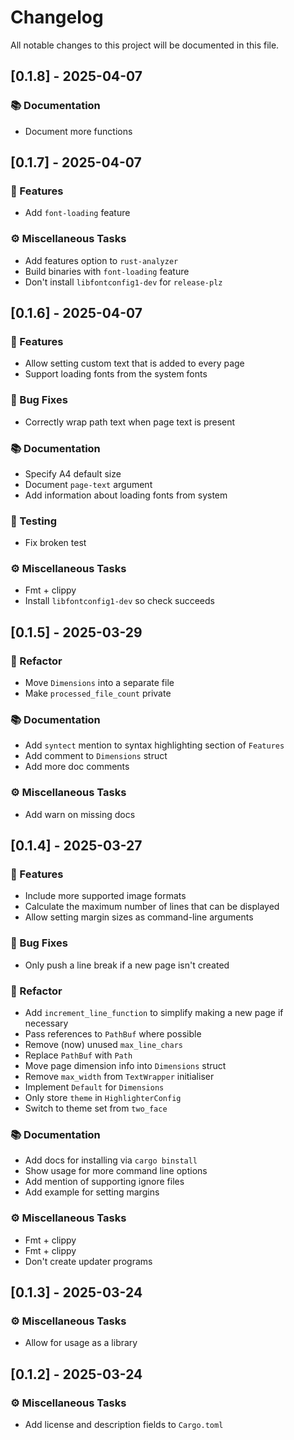 # Changelog

All notable changes to this project will be documented in this file.

## [0.1.8] - 2025-04-07

### 📚 Documentation

- Document more functions

<!-- generated by git-cliff -->
## [0.1.7] - 2025-04-07

### 🚀 Features

- Add `font-loading` feature

### ⚙️ Miscellaneous Tasks

- Add features option to `rust-analyzer`
- Build binaries with `font-loading` feature
- Don't install `libfontconfig1-dev` for `release-plz`

<!-- generated by git-cliff -->
## [0.1.6] - 2025-04-07

### 🚀 Features

- Allow setting custom text that is added to every page
- Support loading fonts from the system fonts

### 🐛 Bug Fixes

- Correctly wrap path text when page text is present

### 📚 Documentation

- Specify A4 default size
- Document `page-text` argument
- Add information about loading fonts from system

### 🧪 Testing

- Fix broken test

### ⚙️ Miscellaneous Tasks

- Fmt + clippy
- Install `libfontconfig1-dev` so check succeeds

<!-- generated by git-cliff -->
## [0.1.5] - 2025-03-29

### 🚜 Refactor

- Move `Dimensions` into a separate file
- Make `processed_file_count` private

### 📚 Documentation

- Add `syntect` mention to syntax highlighting section of `Features`
- Add comment to `Dimensions` struct
- Add more doc comments

### ⚙️ Miscellaneous Tasks

- Add warn on missing docs

<!-- generated by git-cliff -->
## [0.1.4] - 2025-03-27

### 🚀 Features

- Include more supported image formats
- Calculate the maximum number of lines that can be displayed
- Allow setting margin sizes as command-line arguments

### 🐛 Bug Fixes

- Only push a line break if a new page isn't created

### 🚜 Refactor

- Add `increment_line_function` to simplify making a new page if necessary
- Pass references to `PathBuf` where possible
- Remove (now) unused `max_line_chars`
- Replace `PathBuf` with `Path`
- Move page dimension info into `Dimensions` struct
- Remove `max_width` from `TextWrapper` initialiser
- Implement `Default` for `Dimensions`
- Only store `theme` in `HighlighterConfig`
- Switch to theme set from `two_face`

### 📚 Documentation

- Add docs for installing via `cargo binstall`
- Show usage for more command line options
- Add mention of supporting ignore files
- Add example for setting margins

### ⚙️ Miscellaneous Tasks

- Fmt + clippy
- Fmt + clippy
- Don't create updater programs

<!-- generated by git-cliff -->
## [0.1.3] - 2025-03-24

### ⚙️ Miscellaneous Tasks

- Allow for usage as a library

<!-- generated by git-cliff -->
## [0.1.2] - 2025-03-24

### ⚙️ Miscellaneous Tasks

- Add license and description fields to `Cargo.toml`

<!-- generated by git-cliff -->
